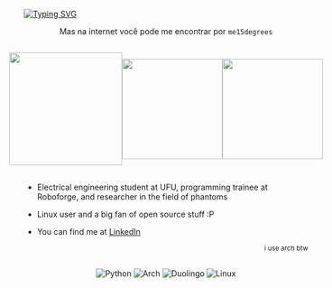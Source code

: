 [![Typing SVG](https://readme-typing-svg.herokuapp.com?font=Roboto+Mono&size=40&duration=5016&pause=1000&color=C7DDDD&center=true&multiline=true&random=false&width=1000&lines=Prazer%2C+me+chamo+Maria)](https://git.io/typing-svg)
  
 <div align="center">
 
  Mas na internet você pode me encontrar por `me15degrees`
  
##

  
<div style="display: flex; align-items: center; justify-content: center;">

<img height="200em" src="https://github-readme-stats.vercel.app/api?username=me15degrees&show_icons=true&title_color=C7DDDD&bg_color=00000000&theme=nord&hide_border=true&count_private=true&include_all_commits=true"/>

<img height="178em" src="https://github-readme-stats.vercel.app/api/top-langs/?username=me15degrees&layout=compact&title_color=C7DDDD&text_color=C7DDDD&bg_color=00000000&hide_border=true&langs_count=8&hide_title=false"/>

<img height="178em" src="https://github-readme-streak-stats.herokuapp.com?user=me15degrees&theme=nord&hide_border=true&card_width=600&background=00000000"/>

</div>

##

  <div align="left">   
  
- Electrical engineering student at UFU, programming trainee at Roboforge, and researcher in the field of phantoms

-  Linux user and a big fan of open source stuff :P

-  You can find me at [LinkedIn](https://www.linkedin.com/in/maria-eduarda-nascimento-andrade/) 

<div align="right">
  <p>
    <sup>i use arch btw</sup>
  </p>
</div>

##
<div align="center">

![Python](https://img.shields.io/badge/python-363636?style=for-the-badge&logo=python&logoColor=white)
![Arch](https://img.shields.io/badge/Arch%20Linux-363636?logo=arch-linux&logoColor=white&style=for-the-badge)
![Duolingo](https://img.shields.io/badge/Duolingo-363636?style=for-the-badge&logo=Duolingo&logoColor=white)
![Linux](https://img.shields.io/badge/Linux-363636?style=for-the-badge&logo=linux&logoColor=white)


